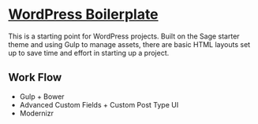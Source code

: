 # [WordPress Boilerplate](https://bitbucket.org/matthisamoto/wordpress-boilerplate/)

This is a starting point for WordPress projects. Built on the Sage starter theme and using Gulp to manage assets, there are basic HTML layouts set up to save time and effort in starting up a project.

## Work Flow

* Gulp + Bower
* Advanced Custom Fields + Custom Post Type UI
* Modernizr
